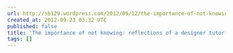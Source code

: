 ```yaml
---
url: http://sb129.wordpress.com/2012/09/12/the-importance-of-not-knowing/
created_at: 2012-09-23 03:32 UTC
published: false
title: 'The importance of not knowing: reflections of a designer tutor « SB129'
tags: []
---
```



